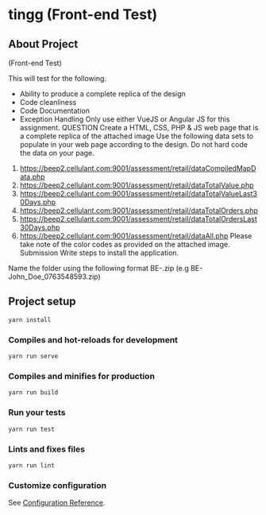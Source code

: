 # tingg (Front-end Test)

## About Project
(Front-end Test)

This will test for the following.
- Ability to produce a complete replica of the design
- Code cleanliness
- Code Documentation
- Exception Handling
Only use either VueJS or Angular JS for this assignment.
QUESTION
Create a HTML, CSS, PHP & JS web page that is a complete replica of the attached image
Use the following data sets to populate in your web page according to the design. Do not hard
code the data on your page.
1. https://beep2.cellulant.com:9001/assessment/retail/dataCompiledMapData.php
2. https://beep2.cellulant.com:9001/assessment/retail/dataTotalValue.php
3. https://beep2.cellulant.com:9001/assessment/retail/dataTotalValueLast30Days.php
4. https://beep2.cellulant.com:9001/assessment/retail/dataTotalOrders.php
5. https://beep2.cellulant.com:9001/assessment/retail/dataTotalOrdersLast30Days.php
6. https://beep2.cellulant.com:9001/assessment/retail/dataAll.php
Please take note of the color codes as provided on the attached image.
Submission
Write steps to install the application.

Name the folder using the following format BE-<firstname>_<lastname>_<mobile number>.zip (e.g BE-
John_Doe_0763548593.zip)

## Project setup
```
yarn install
```

### Compiles and hot-reloads for development
```
yarn run serve
```

### Compiles and minifies for production
```
yarn run build
```

### Run your tests
```
yarn run test
```

### Lints and fixes files
```
yarn run lint
```

### Customize configuration
See [Configuration Reference](https://cli.vuejs.org/config/).
